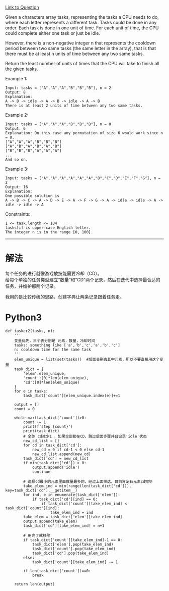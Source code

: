 [Link to Question](https://leetcode.com/explore/interview/card/top-interview-questions-medium/114/others/826/)




Given a characters array tasks, representing the tasks a CPU needs to do, where each letter represents a different task. Tasks could be done in any order. Each task is done in one unit of time. For each unit of time, the CPU could complete either one task or just be idle.

However, there is a non-negative integer n that represents the cooldown period between two same tasks (the same letter in the array), that is that there must be at least n units of time between any two same tasks.

Return the least number of units of times that the CPU will take to finish all the given tasks.

 

Example 1:
```
Input: tasks = ["A","A","A","B","B","B"], n = 2
Output: 8
Explanation: 
A -> B -> idle -> A -> B -> idle -> A -> B
There is at least 2 units of time between any two same tasks.
```
Example 2:
```
Input: tasks = ["A","A","A","B","B","B"], n = 0
Output: 6
Explanation: On this case any permutation of size 6 would work since n = 0.
["A","A","A","B","B","B"]
["A","B","A","B","A","B"]
["B","B","B","A","A","A"]
...
And so on.
```
Example 3:
```
Input: tasks = ["A","A","A","A","A","A","B","C","D","E","F","G"], n = 2
Output: 16
Explanation: 
One possible solution is
A -> B -> C -> A -> D -> E -> A -> F -> G -> A -> idle -> idle -> A -> idle -> idle -> A
 ```

Constraints:
```
1 <= task.length <= 104
tasks[i] is upper-case English letter.
The integer n is in the range [0, 100].
```

-----
# 解法
每个任务的进行就像游戏放技能需要冷却（CD）。    
给每个单独的任务类型建立“数量”和“CD”两个记录，然后在迭代中选择最合适的任务，并维护那两个记录。    

我用的是比较传统的思路，创建字典让两条记录跟着任务走。

# Python3
```python3
def tasker2(tasks, n):
    '''
    变量优先，三个表分别是 元素，数量，冷却时间
    tasks: something like ['a','b','c','a','b','c']
    n: cooldown time for the same task
    '''
    elem_unique = list(set(tasks))  #后面会删去其中元素，所以不要直接用这个变量
    task_dict = {
        'elem':elem_unique,
        'count':[0]*len(elem_unique),
        'cd':[0]*len(elem_unique)
    }
    for e in tasks:
        task_dict['count'][elem_unique.index(e)]+=1
        
    output = []
    count = 0
    
    while max(task_dict['count'])>0:
        count += 1
        print(f'step {count}')
        print(task_dict)
        # 全体 cd减少1 ，如果全部都在CD，跳过后面步骤并且记录'idle'状态
        new_cd_list = []
        for cd in task_dict['cd']:
            new_cd = 0 if cd-1 < 0 else cd-1
            new_cd_list.append(new_cd)
        task_dict['cd'] = new_cd_list
        if min(task_dict['cd']) > 0:
            output.append('idle')
            continue
            
        # 选择cd最小的元素里面数量最多的，经过上面筛选，目前肯定有元素cd完毕
        take_elem_ind = min(range(len(task_dict['cd'])), key=task_dict['cd'].__getitem__)
        for ind, e in enumerate(task_dict['elem']):
            if task_dict['cd'][ind] == 0:
                if task_dict['count'][take_elem_ind] < task_dict['count'][ind]:
                    take_elem_ind = ind
        take_elem = task_dict['elem'][take_elem_ind]
        output.append(take_elem)
        task_dict['cd'][take_elem_ind] = n+1

        # 用完了就移除
        if task_dict['count'][take_elem_ind]-1 == 0:
            task_dict['elem'].pop(take_elem_ind)
            task_dict['count'].pop(take_elem_ind)
            task_dict['cd'].pop(take_elem_ind)
        else:
            task_dict['count'][take_elem_ind] -= 1
        
        if len(task_dict['count'])==0:
            break
        
    return len(output)
```
